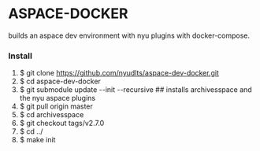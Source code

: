 # ASPACE-DOCKER
builds an aspace dev environment with nyu plugins with docker-compose.

### Install
1. $ git clone https://github.com/nyudlts/aspace-dev-docker.git
2. $ cd aspace-dev-docker
3. $ git submodule update --init --recursive    ##  installs archivesspace and the nyu aspace plugins
4. $ git pull origin master
5. $ cd archivesspace
6. $ git checkout tags/v2.7.0
7. $ cd ../
8. $ make init
